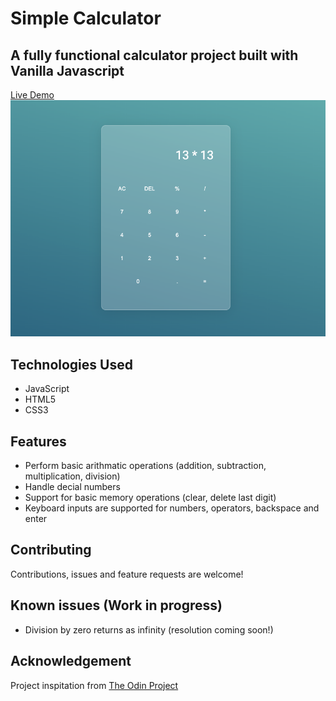 # Simple Calculator

## A fully functional calculator project built with Vanilla Javascript

[Live Demo](https://melissafreese.github.io/calculator/)
![alt text](images/calculator.png)

## Technologies Used
 * JavaScript
 * HTML5 
 * CSS3

## Features
* Perform basic arithmatic operations (addition, subtraction, multiplication, division)
* Handle decial numbers 
* Support for basic memory operations (clear, delete last digit)
* Keyboard inputs are supported for numbers, operators, backspace
and enter 

## Contributing

Contributions, issues and feature requests are welcome!

## Known issues (Work in progress)
* Division by zero returns as infinity (resolution coming soon!)

## Acknowledgement

Project inspitation from [The Odin Project](https://www.theodinproject.com/lessons/foundations-calculator)